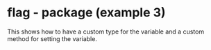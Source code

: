 # flag - package (example 3)

This shows how to have a custom type for the variable and a custom method for setting the variable.
